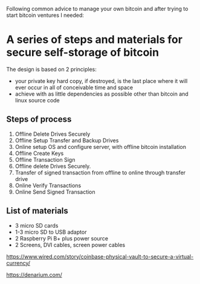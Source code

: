 Following common advice to manage your own bitcoin and after trying to start bitcoin ventures I needed: 

# A series of steps and materials for secure self-storage of bitcoin

The design is based on 2 principles:
- your private key hard copy, if destroyed, is the last place where it will ever occur in all of conceivable time and space
- achieve with as little dependencies as possible other than bitcoin and linux source code

## Steps of process
1. Offline Delete Drives Securely
2. Offline Setup Transfer and Backup Drives
3. Online setup OS and configure server, with offline bitcoin installation 
4. Offline Create Keys
5. Offline Transaction Sign
6. Offline delete Drives Securely.
7. Transfer of signed transaction from offline to online through transfer drive
8. Online Verify Transactions
9. Online Send Signed Transaction

## List of materials
- 3 micro SD cards
- 1-3 micro SD to USB adaptor
- 2 Raspberry Pi B+ plus power source
- 2 Screens, DVI cables, screen power cables

https://www.wired.com/story/coinbase-physical-vault-to-secure-a-virtual-currency/

https://denarium.com/

